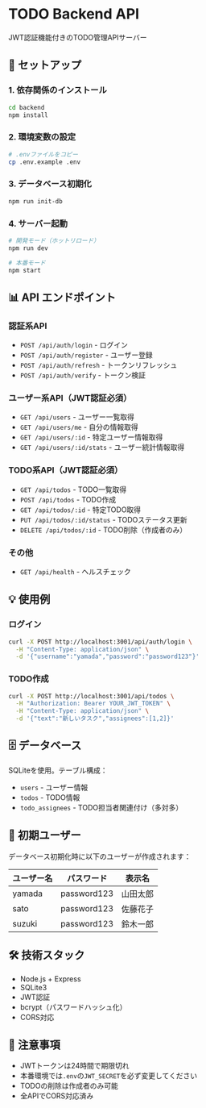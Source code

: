 # TODO Backend API

JWT認証機能付きのTODO管理APIサーバー

## 🚀 セットアップ

### 1. 依存関係のインストール
```bash
cd backend
npm install
```

### 2. 環境変数の設定
```bash
# .envファイルをコピー
cp .env.example .env
```

### 3. データベース初期化
```bash
npm run init-db
```

### 4. サーバー起動
```bash
# 開発モード（ホットリロード）
npm run dev

# 本番モード
npm start
```

## 📊 API エンドポイント

### 認証系API
- `POST /api/auth/login` - ログイン
- `POST /api/auth/register` - ユーザー登録  
- `POST /api/auth/refresh` - トークンリフレッシュ
- `POST /api/auth/verify` - トークン検証

### ユーザー系API（JWT認証必須）
- `GET /api/users` - ユーザー一覧取得
- `GET /api/users/me` - 自分の情報取得
- `GET /api/users/:id` - 特定ユーザー情報取得
- `GET /api/users/:id/stats` - ユーザー統計情報取得

### TODO系API（JWT認証必須）
- `GET /api/todos` - TODO一覧取得
- `POST /api/todos` - TODO作成
- `GET /api/todos/:id` - 特定TODO取得
- `PUT /api/todos/:id/status` - TODOステータス更新
- `DELETE /api/todos/:id` - TODO削除（作成者のみ）

### その他
- `GET /api/health` - ヘルスチェック

## 💡 使用例

### ログイン
```bash
curl -X POST http://localhost:3001/api/auth/login \
  -H "Content-Type: application/json" \
  -d '{"username":"yamada","password":"password123"}'
```

### TODO作成
```bash
curl -X POST http://localhost:3001/api/todos \
  -H "Authorization: Bearer YOUR_JWT_TOKEN" \
  -H "Content-Type: application/json" \
  -d '{"text":"新しいタスク","assignees":[1,2]}'
```

## 🗄️ データベース

SQLiteを使用。テーブル構成：

- `users` - ユーザー情報
- `todos` - TODO情報  
- `todo_assignees` - TODO担当者関連付け（多対多）

## 🔐 初期ユーザー

データベース初期化時に以下のユーザーが作成されます：

| ユーザー名 | パスワード | 表示名 |
|-----------|----------|--------|
| yamada | password123 | 山田太郎 |
| sato | password123 | 佐藤花子 |
| suzuki | password123 | 鈴木一郎 |

## 🛠️ 技術スタック

- Node.js + Express
- SQLite3
- JWT認証
- bcrypt（パスワードハッシュ化）
- CORS対応

## 📝 注意事項

- JWTトークンは24時間で期限切れ
- 本番環境では`.env`の`JWT_SECRET`を必ず変更してください
- TODOの削除は作成者のみ可能
- 全APIでCORS対応済み